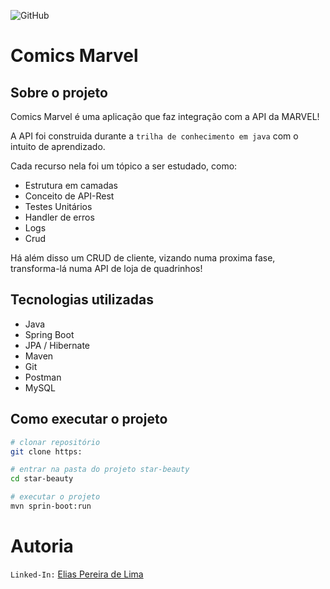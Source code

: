 ![GitHub](https://img.shields.io/github/license/Elias-Lima906/trilha-de-conhecimento-back-end-java)

# Comics Marvel

## Sobre o projeto

Comics Marvel é uma aplicação que faz integração com a API da MARVEL!

A API foi construida durante a ```trilha de conhecimento em java``` com o intuito de aprendizado.

Cada recurso nela foi um tópico a ser estudado, como:

- Estrutura em camadas
- Conceito de API-Rest
- Testes Unitários
- Handler de erros
- Logs
- Crud

Há além disso um CRUD de cliente, vizando numa proxima fase, transforma-lá numa API de loja de quadrinhos!

 
## Tecnologias utilizadas

- Java
- Spring Boot
- JPA / Hibernate
- Maven
- Git
- Postman
- MySQL

## Como executar o projeto

```bash
# clonar repositório
git clone https:

# entrar na pasta do projeto star-beauty
cd star-beauty

# executar o projeto
mvn sprin-boot:run
```

# Autoria

```Linked-In:``` [Elias Pereira de Lima](https://www.linkedin.com/in/elias-lima-298373190)
